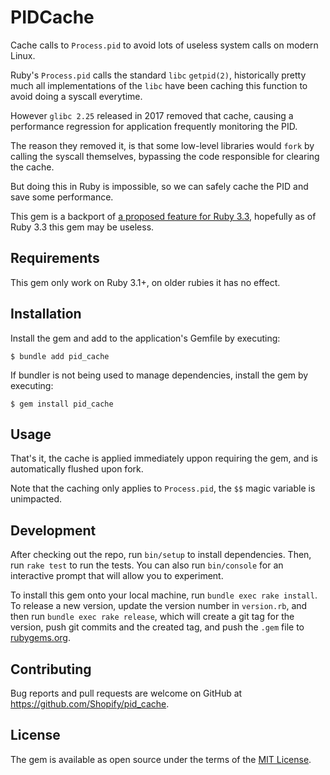 # PIDCache

Cache calls to `Process.pid` to avoid lots of useless system calls on modern Linux.

Ruby's `Process.pid` calls the standard `libc` `getpid(2)`, historically pretty much all
implementations of the `libc` have been caching this function to avoid doing a syscall everytime.

However `glibc 2.25` released in 2017 removed that cache, causing a performance regression for application
frequently monitoring the PID.

The reason they removed it, is that some low-level libraries would `fork` by calling the syscall themselves,
bypassing the code responsible for clearing the cache.

But doing this in Ruby is impossible, so we can safely cache the PID and save some performance.

This gem is a backport of [a proposed feature for Ruby 3.3](https://bugs.ruby-lang.org/issues/19443), hopefully
as of Ruby 3.3 this gem may be useless.

## Requirements

This gem only work on Ruby 3.1+, on older rubies it has no effect.

## Installation

Install the gem and add to the application's Gemfile by executing:

    $ bundle add pid_cache

If bundler is not being used to manage dependencies, install the gem by executing:

    $ gem install pid_cache

## Usage

That's it, the cache is applied immediately uppon requiring the gem, and is automatically flushed upon fork.

Note that the caching only applies to `Process.pid`, the `$$` magic variable is unimpacted.

## Development

After checking out the repo, run `bin/setup` to install dependencies. Then, run `rake test` to run the tests. You can also run `bin/console` for an interactive prompt that will allow you to experiment.

To install this gem onto your local machine, run `bundle exec rake install`. To release a new version, update the version number in `version.rb`, and then run `bundle exec rake release`, which will create a git tag for the version, push git commits and the created tag, and push the `.gem` file to [rubygems.org](https://rubygems.org).

## Contributing

Bug reports and pull requests are welcome on GitHub at https://github.com/Shopify/pid_cache.

## License

The gem is available as open source under the terms of the [MIT License](https://opensource.org/licenses/MIT).
